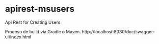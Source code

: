 # apirest-msusers
Api Rest for Creating Users

Proceso de build vía Gradle o Maven.
http://localhost:8080/doc/swagger-ui/index.html




